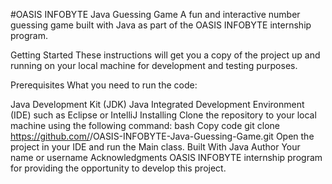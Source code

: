 #OASIS INFOBYTE Java Guessing Game
A fun and interactive number guessing game built with Java as part of the OASIS INFOBYTE internship program.

Getting Started
These instructions will get you a copy of the project up and running on your local machine for development and testing purposes.

Prerequisites
What you need to run the code:

Java Development Kit (JDK)
Java Integrated Development Environment (IDE) such as Eclipse or IntelliJ
Installing
Clone the repository to your local machine using the following command:
bash
Copy code
git clone https://github.com/<username>/OASIS-INFOBYTE-Java-Guessing-Game.git
Open the project in your IDE and run the Main class.
Built With
Java
Author
Your name or username
Acknowledgments
OASIS INFOBYTE internship program for providing the opportunity to develop this project.

